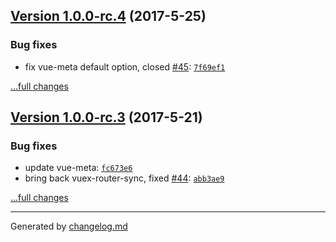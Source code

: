 ## [Version 1.0.0-rc.4](https://github.com/egoist/ream/releases/tag/v1.0.0-rc.4) (2017-5-25)

### Bug fixes

- fix vue-meta default option, closed [#45](https://github.com/egoist/ream/issues/45): [`7f69ef1`](https://github.com/egoist/ream/commit/7f69ef1)

[...full changes](https://github.com/egoist/ream/compare/v1.0.0-rc.3...v1.0.0-rc.4)

## [Version 1.0.0-rc.3](https://github.com/egoist/ream/releases/tag/v1.0.0-rc.3) (2017-5-21)

### Bug fixes

- update vue-meta: [`fc673e6`](https://github.com/egoist/ream/commit/fc673e6)
- bring back vuex-router-sync, fixed [#44](https://github.com/egoist/ream/issues/44): [`abb3ae9`](https://github.com/egoist/ream/commit/abb3ae9)

[...full changes](https://github.com/egoist/ream/compare/v1.0.0-rc.2...v1.0.0-rc.3)


---

Generated by [changelog.md](https://github.com/egoist/changelog.md)
